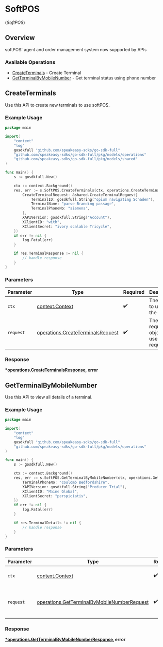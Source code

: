 # SoftPOS
(*SoftPOS*)

## Overview

softPOS' agent and order management system now supported by APIs

### Available Operations

* [CreateTerminals](#createterminals) - Create Terminal
* [GetTerminalByMobileNumber](#getterminalbymobilenumber) - Get terminal status using phone number

## CreateTerminals

Use this API to create new terminals to use softPOS.

### Example Usage

```go
package main

import(
	"context"
	"log"
	gosdkfull "github.com/speakeasy-sdks/go-sdk-full"
	"github.com/speakeasy-sdks/go-sdk-full/pkg/models/operations"
	"github.com/speakeasy-sdks/go-sdk-full/pkg/models/shared"
)

func main() {
    s := gosdkfull.New()

    ctx := context.Background()
    res, err := s.SoftPOS.CreateTerminals(ctx, operations.CreateTerminalsRequest{
        CreateTerminalRequest: &shared.CreateTerminalRequest{
            TerminalID: gosdkfull.String("opium navigating Schaden"),
            TerminalName: "parse Branding passage",
            TerminalPhoneNo: "siemens",
        },
        XAPIVersion: gosdkfull.String("Account"),
        XClientID: "with",
        XClientSecret: "ivory scalable Tricycle",
    })
    if err != nil {
        log.Fatal(err)
    }

    if res.TerminalResponse != nil {
        // handle response
    }
}
```

### Parameters

| Parameter                                                                              | Type                                                                                   | Required                                                                               | Description                                                                            |
| -------------------------------------------------------------------------------------- | -------------------------------------------------------------------------------------- | -------------------------------------------------------------------------------------- | -------------------------------------------------------------------------------------- |
| `ctx`                                                                                  | [context.Context](https://pkg.go.dev/context#Context)                                  | :heavy_check_mark:                                                                     | The context to use for the request.                                                    |
| `request`                                                                              | [operations.CreateTerminalsRequest](../../models/operations/createterminalsrequest.md) | :heavy_check_mark:                                                                     | The request object to use for the request.                                             |


### Response

**[*operations.CreateTerminalsResponse](../../models/operations/createterminalsresponse.md), error**


## GetTerminalByMobileNumber

Use this API to view all details of a terminal.

### Example Usage

```go
package main

import(
	"context"
	"log"
	gosdkfull "github.com/speakeasy-sdks/go-sdk-full"
	"github.com/speakeasy-sdks/go-sdk-full/pkg/models/operations"
)

func main() {
    s := gosdkfull.New()

    ctx := context.Background()
    res, err := s.SoftPOS.GetTerminalByMobileNumber(ctx, operations.GetTerminalByMobileNumberRequest{
        TerminalPhoneNo: "coulomb Bedfordshire",
        XAPIVersion: gosdkfull.String("Producer Trial"),
        XClientID: "Maine Global",
        XClientSecret: "perspiciatis",
    })
    if err != nil {
        log.Fatal(err)
    }

    if res.TerminalDetails != nil {
        // handle response
    }
}
```

### Parameters

| Parameter                                                                                                  | Type                                                                                                       | Required                                                                                                   | Description                                                                                                |
| ---------------------------------------------------------------------------------------------------------- | ---------------------------------------------------------------------------------------------------------- | ---------------------------------------------------------------------------------------------------------- | ---------------------------------------------------------------------------------------------------------- |
| `ctx`                                                                                                      | [context.Context](https://pkg.go.dev/context#Context)                                                      | :heavy_check_mark:                                                                                         | The context to use for the request.                                                                        |
| `request`                                                                                                  | [operations.GetTerminalByMobileNumberRequest](../../models/operations/getterminalbymobilenumberrequest.md) | :heavy_check_mark:                                                                                         | The request object to use for the request.                                                                 |


### Response

**[*operations.GetTerminalByMobileNumberResponse](../../models/operations/getterminalbymobilenumberresponse.md), error**

